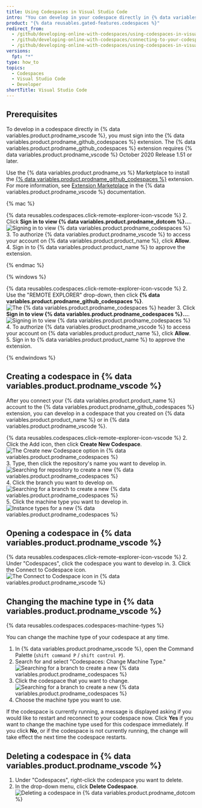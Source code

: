 ```yaml
---
title: Using Codespaces in Visual Studio Code
intro: "You can develop in your codespace directly in {% data variables.product.prodname_vscode %} by connecting the {% data variables.product.prodname_github_codespaces %} extension with your account on {% data variables.product.product_name %}."
product: "{% data reusables.gated-features.codespaces %}"
redirect_from:
  - /github/developing-online-with-codespaces/using-codespaces-in-visual-studio-code
  - /github/developing-online-with-codespaces/connecting-to-your-codespace-from-visual-studio-code
  - /github/developing-online-with-codespaces/using-codespaces-in-visual-studio
versions:
  fpt: "*"
type: how_to
topics:
  - Codespaces
  - Visual Studio Code
  - Developer
shortTitle: Visual Studio Code
---
```


## Prerequisites

To develop in a codespace directly in {% data variables.product.prodname_vscode %}, you must sign into the {% data variables.product.prodname_github_codespaces %} extension. The {% data variables.product.prodname_github_codespaces %} extension requires {% data variables.product.prodname_vscode %} October 2020 Release 1.51 or later.

Use the {% data variables.product.prodname_vs %} Marketplace to install the [{% data variables.product.prodname_github_codespaces %}](https://marketplace.visualstudio.com/items?itemName=GitHub.codespaces) extension. For more information, see [Extension Marketplace](https://code.visualstudio.com/docs/editor/extension-gallery) in the {% data variables.product.prodname_vscode %} documentation.

{% mac %}

{% data reusables.codespaces.click-remote-explorer-icon-vscode %} 2. Click **Sign in to view {% data variables.product.prodname_dotcom %}...**.
![Signing in to view {% data variables.product.prodname_codespaces %}](/assets/images/help/codespaces/sign-in-to-view-codespaces-vscode-mac.png) 3. To authorize {% data variables.product.prodname_vscode %} to access your account on {% data variables.product.product_name %}, click **Allow**. 4. Sign in to {% data variables.product.product_name %} to approve the extension.

{% endmac %}

{% windows %}

{% data reusables.codespaces.click-remote-explorer-icon-vscode %} 2. Use the "REMOTE EXPLORER" drop-down, then click **{% data variables.product.prodname_github_codespaces %}**.
![The {% data variables.product.prodname_codespaces %} header](/assets/images/help/codespaces/codespaces-header-vscode.png) 3. Click **Sign in to view {% data variables.product.prodname_codespaces %}...**.
![Signing in to view {% data variables.product.prodname_codespaces %}](/assets/images/help/codespaces/sign-in-to-view-codespaces-vscode.png) 4. To authorize {% data variables.product.prodname_vscode %} to access your account on {% data variables.product.product_name %}, click **Allow**. 5. Sign in to {% data variables.product.product_name %} to approve the extension.

{% endwindows %}

## Creating a codespace in {% data variables.product.prodname_vscode %}

After you connect your {% data variables.product.product_name %} account to the {% data variables.product.prodname_github_codespaces %} extension, you can develop in a codespace that you created on {% data variables.product.product_name %} or in {% data variables.product.prodname_vscode %}.

{% data reusables.codespaces.click-remote-explorer-icon-vscode %} 2. Click the Add icon, then click **Create New Codespace**.
![The Create new Codespace option in {% data variables.product.prodname_codespaces %}](/assets/images/help/codespaces/create-codespace-vscode.png) 3. Type, then click the repository's name you want to develop in.
![Searching for repository to create a new {% data variables.product.prodname_codespaces %}](/assets/images/help/codespaces/choose-repository-vscode.png) 4. Click the branch you want to develop on.
![Searching for a branch to create a new {% data variables.product.prodname_codespaces %}](/assets/images/help/codespaces/choose-branch-vscode.png) 5. Click the machine type you want to develop in.
![Instance types for a new {% data variables.product.prodname_codespaces %}](/assets/images/help/codespaces/choose-sku-vscode.png)

## Opening a codespace in {% data variables.product.prodname_vscode %}

{% data reusables.codespaces.click-remote-explorer-icon-vscode %} 2. Under "Codespaces", click the codespace you want to develop in. 3. Click the Connect to Codespace icon.
![The Connect to Codespace icon in {% data variables.product.prodname_vscode %}](/assets/images/help/codespaces/click-connect-to-codespace-icon-vscode.png)

## Changing the machine type in {% data variables.product.prodname_vscode %}

{% data reusables.codespaces.codespaces-machine-types %}

You can change the machine type of your codespace at any time.

1. In {% data variables.product.prodname_vscode %}, open the Command Palette (`shift command P` / `shift control P`).
2. Search for and select "Codespaces: Change Machine Type."
   ![Searching for a branch to create a new {% data variables.product.prodname_codespaces %}](/assets/images/help/codespaces/vscode-change-machine-type-option.png)
3. Click the codespace that you want to change.
   ![Searching for a branch to create a new {% data variables.product.prodname_codespaces %}](/assets/images/help/codespaces/vscode-change-machine-choose-repo.png)
4. Choose the machine type you want to use.

If the codespace is currently running, a message is displayed asking if you would like to restart and reconnect to your codespace now. Click **Yes** if you want to change the machine type used for this codespace immediately. If you click **No**, or if the codespace is not currently running, the change will take effect the next time the codespace restarts.

## Deleting a codespace in {% data variables.product.prodname_vscode %}

1. Under "Codespaces", right-click the codespace you want to delete.
2. In the drop-down menu, click **Delete Codespace**.
   ![Deleting a codespace in {% data variables.product.prodname_dotcom %}](/assets/images/help/codespaces/delete-codespace-vscode.png)
